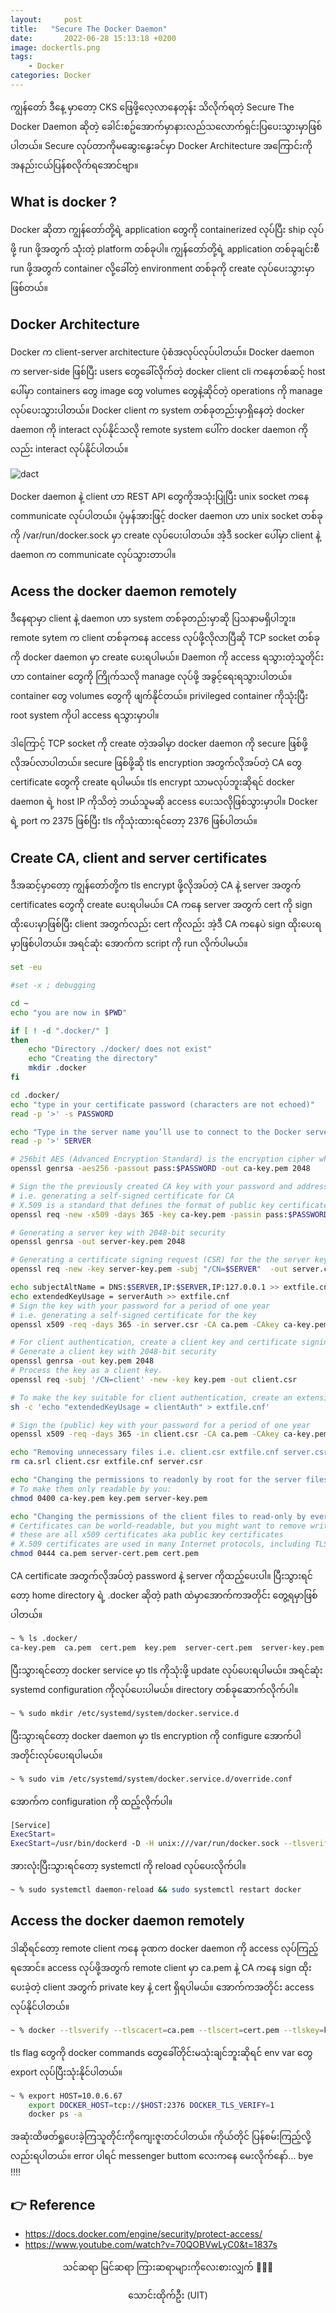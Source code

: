 ```yaml
---
layout:     post
title:   "Secure The Docker Daemon"
date:       2022-06-28 15:13:18 +0200
image: dockertls.png
tags:
    - Docker
categories: Docker
---
```


ကျွန်တော် ဒီနေ့ မှာတော့ CKS ဖြေဖို့လေ့လာနေတုန်း သိလိုက်ရတဲ့ Secure The Docker Daemon ဆိုတဲ့ ခေါင်းစဥ်အောက်မှာနားလည်သလောက်ရှင်းပြပေးသွားမှာဖြစ်ပါတယ်။ Secure လုပ်တာကိုမဆွေးနွေးခင်မှာ Docker Architecture အကြောင်းကိုအနည်းငယ်ပြန်စလိုက်ရအောင်ဗျာ။

<h2> What is docker ? </h2>

Docker ဆိုတာ ကျွန်တော်တို့ရဲ့ application တွေကို containerized လုပ်ပြီး ship လုပ်ဖို့ run ဖို့အတွက် သုံံးတဲ့ platform တစ်ခုပါ။ ကျွန်တော်တို့ရဲ့ application တစ်ခုချင်းစီ run ဖို့အတွက် container လို့ခေါ်တဲ့ environment တစ်ခုကို create လုပ်ပေးသွားမှာဖြစ်တယ်။ 

<h2> Docker Architecture </h2>

Docker က client-server architecture ပုံစံအလုပ်လုပ်ပါတယ်။ Docker daemon က server-side ဖြစ်ပြီး users တွေခေါ်လိုက်တဲ့ docker client cli ကနေတစ်ဆင့် host ပေါ်မှာ containers တွေ image တွေ volumes တွေနဲ့ဆိုင်တဲ့ operations ကို manage လုပ်ပေးသွားပါတယ်။ Docker client က system တစ်ခုတည်းမှာရှိနေတဲ့ docker daemon ကို interact လုပ်နိုင်သလို remote system ပေါ်က docker daemon ကိုလည်း interact လုပ်နိုင်ပါတယ်။

![dact](https://raw.githubusercontent.com/thaunghtike-share/thaunghtike-share.github.io/master/images/dact.png)

Docker daemon နဲ့ client ဟာ REST API တွေကိုအသုံးပြုပြီး unix socket ကနေ communicate လုပ်ပါတယ်။ ပုံမှန်အားဖြင့် docker daemon ဟာ unix socket တစ်ခုကို /var/run/docker.sock မှာ create လုပ်ပေးပါတယ်။ အဲ့ဒီ socker ပေါ်မှာ client နဲ့ daemon က communicate လုပ်သွားတာပါ။ 

<h2> Acess the docker daemon remotely </h2>

ဒီနေရာမှာ client နဲ့ daemon ဟာ system တစ်ခုတည်းမှာဆို ပြသနာမရှိပါဘူး။ remote sytem က client တစ်ခုကနေ access လုပ်ဖို့လိုလာပြီဆို TCP socket တစ်ခုကို docker daemon မှာ create ပေးရပါမယ်။ Daemon ကို access ရသွားတဲ့သူတိုင်းဟာ container တွေကို ကြိုက်သလို manage လုပ်ဖို့ အခွင့်ရေးရသွားပါတယ်။ container တွေ volumes တွေကို ဖျက်နိုင်တယ်။ privileged container ကိုသုံးပြီး root system ကိုပါ access ရသွားမှာပါ။ 

ဒါကြောင့် TCP socket ကို create တဲ့အခါမှာ docker daemon ကို secure ဖြစ်ဖို့လိုအပ်လာပါတယ်။ secure ဖြစ်ဖို့ဆို tls encryption အတွက်လိုအပ်တဲ့ CA တွေ certificate တွေကို create ရပါမယ်။ tls encrypt သာမလုပ်ဘူးဆိုရင် docker daemon ရဲ့ host IP ကိုသိတဲ့ ဘယ်သူမဆို access ပေးသလိုဖြစ်သွားမှာပါ။ Docker ရဲ့ port က 2375 ဖြစ်ပြီး tls ကိုသုံးထားရင်တော့ 2376 ဖြစ်ပါတယ်။

<h2> Create CA, client and server certificates </h2>

ဒီအဆင့်မှာတော့ ကျွန်တော်တို့က tls encrypt ဖို့လိုအပ်တဲ့ CA နဲ့ server အတွက် certificates တွေကို create ပေးရပါမယ်။ CA ကနေ server အတွက် cert ကို sign ထိုးပေးမှာဖြစ်ပြီး client အတွက်လည်း cert ကိုလည်း အဲ့ဒီ CA ကနေပဲ sign ထိုးပေးရမှာဖြစ်ပါတယ်။ အရင်ဆုံး အောက်က script ကို run လိုက်ပါမယ်။ 

```bash
set -eu

#set -x ; debugging

cd ~
echo "you are now in $PWD"

if [ ! -d ".docker/" ] 
then
    echo "Directory ./docker/ does not exist"
    echo "Creating the directory"
    mkdir .docker
fi

cd .docker/
echo "type in your certificate password (characters are not echoed)"
read -p '>' -s PASSWORD

echo "Type in the server name you’ll use to connect to the Docker server"
read -p '>' SERVER

# 256bit AES (Advanced Encryption Standard) is the encryption cipher which is used for generating certificate authority (CA) with 2048-bit security.
openssl genrsa -aes256 -passout pass:$PASSWORD -out ca-key.pem 2048 

# Sign the the previously created CA key with your password and address for a period of one year.
# i.e. generating a self-signed certificate for CA
# X.509 is a standard that defines the format of public key certificates, with fixed size 256-bit (32-byte) hash
openssl req -new -x509 -days 365 -key ca-key.pem -passin pass:$PASSWORD -sha256 -out ca.pem -subj "/C=TR/ST=./L=./O=./CN=$SERVER"

# Generating a server key with 2048-bit security
openssl genrsa -out server-key.pem 2048

# Generating a certificate signing request (CSR) for the the server key with the name of your host.
openssl req -new -key server-key.pem -subj "/CN=$SERVER"  -out server.csr

echo subjectAltName = DNS:$SERVER,IP:$SERVER,IP:127.0.0.1 >> extfile.cnf
echo extendedKeyUsage = serverAuth >> extfile.cnf
# Sign the key with your password for a period of one year
# i.e. generating a self-signed certificate for the key
openssl x509 -req -days 365 -in server.csr -CA ca.pem -CAkey ca-key.pem -passin "pass:$PASSWORD" -CAcreateserial -out server-cert.pem -extfile extfile.cnf

# For client authentication, create a client key and certificate signing request
# Generate a client key with 2048-bit security
openssl genrsa -out key.pem 2048
# Process the key as a client key.
openssl req -subj '/CN=client' -new -key key.pem -out client.csr

# To make the key suitable for client authentication, create an extensions config file:
sh -c 'echo "extendedKeyUsage = clientAuth" > extfile.cnf'

# Sign the (public) key with your password for a period of one year
openssl x509 -req -days 365 -in client.csr -CA ca.pem -CAkey ca-key.pem -passin "pass:$PASSWORD" -CAcreateserial -out cert.pem -extfile extfile.cnf

echo "Removing unnecessary files i.e. client.csr extfile.cnf server.csr"
rm ca.srl client.csr extfile.cnf server.csr

echo "Changing the permissions to readonly by root for the server files."
# To make them only readable by you: 
chmod 0400 ca-key.pem key.pem server-key.pem

echo "Changing the permissions of the client files to read-only by everyone"
# Certificates can be world-readable, but you might want to remove write access to prevent accidental damage
# these are all x509 certificates aka public key certificates
# X.509 certificates are used in many Internet protocols, including TLS/SSL, which is the basis for HTTPS.
chmod 0444 ca.pem server-cert.pem cert.pem
```
CA certificate အတွက်လိုအပ်တဲ့ password နဲ့ server ကိုထည့်ပေးပါ။ ပြီးသွားရင်တော့ home directory ရဲ့ .docker ဆိုတဲ့ path ထဲမှာအောက်ကအတိုင်း တွေ့ရမှာဖြစ်ပါတယ်။

```bash
~ % ls .docker/
ca-key.pem  ca.pem  cert.pem  key.pem  server-cert.pem  server-key.pem
```
ပြီးသွားရင်တော့ docker service မှာ tls ကိုသုံးဖို့ update လုပ်ပေးရပါမယ်။ အရင်ဆုံး systemd configuration ကိုလုပ်ပေးပါမယ်။ directory တစ်ခုဆောက်လိုက်ပါ။

```bash
~ % sudo mkdir /etc/systemd/system/docker.service.d
```
ပြီးသွားရင်တော့ docker daemon မှာ tls encryption ကို configure အောက်ပါအတိုင်းလုပ်ပေးရပါမယ်။

```bash
~ % sudo vim /etc/systemd/system/docker.service.d/override.conf
```
အောက်က configuration ကို ထည့်လိုက်ပါ။

```bash
[Service]
ExecStart=
ExecStart=/usr/bin/dockerd -D -H unix:///var/run/docker.sock --tlsverify --tlscert=/home/ubuntu/.docker/server-cert.pem --tlscacert=/home/ubuntu/.docker/ca.pem --tlskey=/home/ubuntu/.docker/server-key.pem -H tcp://0.0.0.0:2376
```
အားလုံးပြီးသွားရင်တော့ systemctl ကို reload လုပ်ပေးလိုက်ပါ။

```bash
~ % sudo systemctl daemon-reload && sudo systemctl restart docker
```
<h2> Access the docker daemon remotely </h2>

ဒါဆိုရင်တော့ remote client ကနေ ခုဏက docker daemon ကို access လုပ်ကြည့်ရအောင်။ access လုပ်ဖို့အတွက် remote client မှာ ca.pem နဲ့ CA ကနေ sign ထိုးပေးခဲ့တဲ့ client အတွက်  private key နဲ့ cert ရှိရပါမယ်။ အောက်ကအတိုင်း access လုပ်နိုင်ပါတယ်။

```bash
~ % docker --tlsverify --tlscacert=ca.pem --tlscert=cert.pem --tlskey=key.pem -H=tcp://10.0.6.67:2376 ps -a
```
tls flag တွေကို docker commands တွေခေါ်တိုင်းမသုံးချင်ဘူးဆိုရင် env var တွေ export လုပ်ပြီးသုံးနိုင်ပါတယ်။

```bash
~ % export HOST=10.0.6.67
    export DOCKER_HOST=tcp://$HOST:2376 DOCKER_TLS_VERIFY=1
    docker ps -a
```

အဆုံးထိဖတ်ရှုပေးခဲ့ကြသူတိုင်းကိုကျေးဇူးတင်ပါတယ်။ ကိုယ်တိုင် ပြန်စမ်းကြည့်လို့လည်းရပါတယ်။ error ပါရင် messenger buttom လေးကနေ မေးလိုက်နော်... bye !!!!

<h2>👉 Reference</h2>

<ul> 
    <li><a href="https://docs.docker.com/engine/security/protect-access/">https://docs.docker.com/engine/security/protect-access/</a> </li> 
    <li><a href="https://www.youtube.com/watch?v=70QOBVwLyC0&t=1837s">https://www.youtube.com/watch?v=70QOBVwLyC0&t=1837s</a></li>
</ul>    

<p style="text-align:center">
    သင်ဆရာ မြင်ဆရာ ကြားဆရာများကိုလေးစားလျှက် 🙏🙏🙏
</p>
<p style="text-align:center">
   သောင်းထိုက်ဦး (UIT)
</p>
